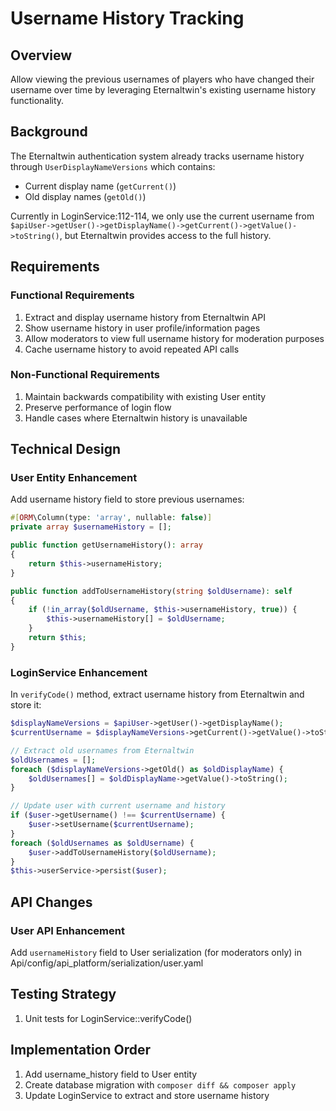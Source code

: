 # Username History Tracking

## Overview
Allow viewing the previous usernames of players who have changed their username over time by leveraging Eternaltwin's existing username history functionality.

## Background
The Eternaltwin authentication system already tracks username history through `UserDisplayNameVersions` which contains:
- Current display name (`getCurrent()`)
- Old display names (`getOld()`)

Currently in LoginService:112-114, we only use the current username from `$apiUser->getUser()->getDisplayName()->getCurrent()->getValue()->toString()`, but Eternaltwin provides access to the full history.

## Requirements

### Functional Requirements
1. Extract and display username history from Eternaltwin API
2. Show username history in user profile/information pages
3. Allow moderators to view full username history for moderation purposes
4. Cache username history to avoid repeated API calls

### Non-Functional Requirements
1. Maintain backwards compatibility with existing User entity
2. Preserve performance of login flow
3. Handle cases where Eternaltwin history is unavailable

## Technical Design

### User Entity Enhancement
Add username history field to store previous usernames:
```php
#[ORM\Column(type: 'array', nullable: false)]
private array $usernameHistory = [];

public function getUsernameHistory(): array
{
    return $this->usernameHistory;
}

public function addToUsernameHistory(string $oldUsername): self
{
    if (!in_array($oldUsername, $this->usernameHistory, true)) {
        $this->usernameHistory[] = $oldUsername;
    }
    return $this;
}
```

### LoginService Enhancement
In `verifyCode()` method, extract username history from Eternaltwin and store it:
```php
$displayNameVersions = $apiUser->getUser()->getDisplayName();
$currentUsername = $displayNameVersions->getCurrent()->getValue()->toString();

// Extract old usernames from Eternaltwin
$oldUsernames = [];
foreach ($displayNameVersions->getOld() as $oldDisplayName) {
    $oldUsernames[] = $oldDisplayName->getValue()->toString();
}

// Update user with current username and history
if ($user->getUsername() !== $currentUsername) {
    $user->setUsername($currentUsername);
}
foreach ($oldUsernames as $oldUsername) {
    $user->addToUsernameHistory($oldUsername);
}
$this->userService->persist($user);
```

## API Changes

### User API Enhancement
Add `usernameHistory` field to User serialization (for moderators only) in Api/config/api_platform/serialization/user.yaml

## Testing Strategy
1. Unit tests for LoginService::verifyCode()

## Implementation Order
1. Add username_history field to User entity
2. Create database migration with `composer diff && composer apply`
3. Update LoginService to extract and store username history